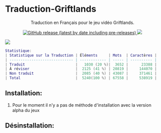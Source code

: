 # Traduction-Griftlands
<p align="center">Traduction en Français pour le jeu vidéo Griftlands.</p>
<p align="center">
<a href=https://github.com/leghort/Traduction-Griftlands/releases><img alt="GitHub release (latest by date including pre-releases)" src="https://img.shields.io/github/v/release/leghort/Traduction-Griftlands?include_prereleases">
<a href="https://github.com/leghort/Traduction-Griftlands"><img src="https://img.shields.io/badge/traduction-20%25-red"></a>
</p>

![](https://cdn2.unrealengine.com/Diesel%2Fproduct%2Fgriftlands%2Fhome%2FAlpha_Promo-2048x1152-178c232b5ce2742ac50e86ae85b13c251608c271.jpg)

```lua
Statistique:
| Statistique sur la Traduction | Éléments     | Mots  | Caractères |
| ----------------------------- | ------------ | ----- | ---------- |
| Traduit                       |   ‪1030 (20 %)|  3652 |      23388 |
| À réviser                     ‪|  2125 (41 %) | 20819 |     144070 |
| Non traduit                   ‪|  2085 (40 %) | 43087 |     371461 |
| Total                         |  5240(100 %) | 67558 |     538919 |
```

## Installation:
1) Pour le moment il n'y a pas de méthode d'installation avec la version alpha du jeux

## Désinstallation:
